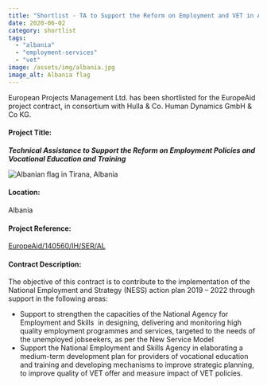 ```yaml
---
title: "Shortlist - TA to Support the Reform on Employment and VET in Albania"
date: 2020-06-02
category: shortlist
tags: 
  - "albania"
  - "employment-services"
  - "vet"
image: /assets/img/albania.jpg
image_alt: Albania flag
---
```


European Projects Management Ltd. has been shortlisted for the EuropeAid project contract, in consortium with Hulla & Co. Human Dynamics GmbH & Co KG.

#### Project Title:

**_**Technical Assistance to Support the Reform on Employment Policies and Vocational Education and Training**_**

![Albanian flag in Tirana, Albania](images/albanian-2798884_1920-e1593677606198-1024x491.jpg)

#### Location:

Albania

#### Project Reference:

[EuropeAid/140560/IH/SER/AL](https://webgate.ec.europa.eu/europeaid/online-services/index.cfm?ADSSChck=1574150734726&do=publi.detPUB&searchtype=QS&orderby=upd&orderbyad=Desc&nbPubliList=15&page=1&aoref=140560)

#### **Contract Description:**

The objective of this contract is to contribute to the implementation of the National Employment and Strategy (NESS) action plan 2019 – 2022 through support in the following areas:

- Support to strengthen the capacities of the National Agency for Employment and Skills  in designing, delivering and monitoring high quality employment programmes and services, targeted to the needs of the unemployed jobseekers, as per the New Service Model
- Support the National Employment and Skills Agency in elaborating a medium-term development plan for providers of vocational education and training and developing mechanisms to improve strategic planning, to improve quality of VET offer and measure impact of VET policies.
